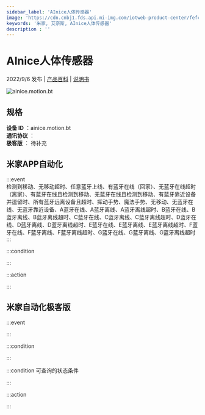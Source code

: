 ```yaml
---
sidebar_label: 'AInice人体传感器'
image: 'https://cdn.cnbj1.fds.api.mi-img.com/iotweb-product-center/fefcc0be1fbf5c2512b3038670d92914_1634457671675.png?GalaxyAccessKeyId=AKVGLQWBOVIRQ3XLEW&Expires=9223372036854775807&Signature=Yve1jnIpNxk8y2VWSH4ehQRqUD4='
keywords: '米家, 艾奈斯, AInice人体传感器'
description : ''
---
```

# AInice人体传感器

2022/9/6 发布 | [产品百科](https://home.mi.com/webapp/content/baike/product/index.html?model=ainice.motion.bt/) | [说明书](https://home.mi.com/views/introduction.html?model=ainice.motion.bt&region=cn)

![ainice.motion.bt](https://cdn.cnbj1.fds.api.mi-img.com/iotweb-product-center/fefcc0be1fbf5c2512b3038670d92914_1634457671675.png?GalaxyAccessKeyId=AKVGLQWBOVIRQ3XLEW&Expires=9223372036854775807&Signature=Yve1jnIpNxk8y2VWSH4ehQRqUD4=)

## 规格  
> 
**设备 ID** ：ainice.motion.bt  
**通讯协议** ：  
**极客版**  ： 待补充 


## 米家APP自动化  

:::event  
检测到移动、无移动超时、任意蓝牙上线、有蓝牙在线（回家）、无蓝牙在线超时（离家）、有蓝牙在线且检测到移动、无蓝牙在线且检测到移动、有蓝牙靠近设备并逗留时、所有蓝牙远离设备且超时、挥动手势、魔法手势、无移动、无蓝牙在线、无蓝牙靠近设备、A蓝牙在线、A蓝牙离线、A蓝牙离线超时、B蓝牙在线、B蓝牙离线、B蓝牙离线超时、C蓝牙在线、C蓝牙离线、C蓝牙离线超时、D蓝牙在线、D蓝牙离线、D蓝牙离线超时、E蓝牙在线、E蓝牙离线、E蓝牙离线超时、F蓝牙在线、F蓝牙离线、F蓝牙离线超时、G蓝牙在线、G蓝牙离线、G蓝牙离线超时
:::

:::condition  

:::

:::action   

:::

## 米家自动化极客版  

:::event  

:::

:::condition  

:::

:::condition 可查询的状态条件  

:::

:::action  

:::

        
